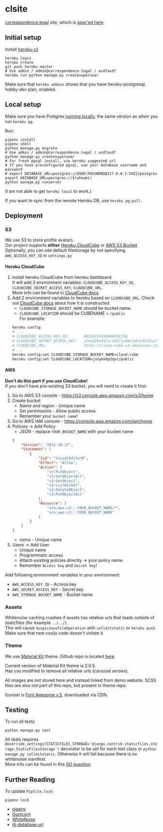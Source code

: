 # clsite

[correspondence.legal](https://correspondence.legal) site, which
is [spec'ed
here](https://docs.google.com/document/d/1l4YzSrk06nKaHGVJzOCbBEWKw9peXhWLhETk6y3_9wM/edit).

## Initial setup

Install [heroku-cli](https://devcenter.heroku.com/articles/heroku-cli#download-and-install)

```
heroku login
heroku create
git push heroku master
# Use admin / admin@correspondence.legal / asdfasdf
heroku run python manage.py createsuperuser
```

Make sure that `heroku addons` shows that you have
heroku-postgresql, hobby-dev plan, enabled.

## Local setup

Make sure you have Postgres [running
locally](https://devcenter.heroku.com/articles/heroku-postgresql#local-setup),
the same version as when you run `heroku pg`.

Run:
```
pipenv install
pipenv shell
python manage.py migrate
# Use admin / admin@correspondence.legal / asdfasdf
python manage.py createsuperuser
# For fresh pgsql install, use heroku suggested url
# If you have preconfigured pgsql, use your database username and password
# export DATABASE_URL=postgres://USER:PASSWORD@127.0.0.1:5432/postgres
export DATABASE_URL=postgres://$(whoami)
python manage.py runserver
```

(I am not able to get `heroku local` to work.)

If you want to sync from the remote Heroku DB, use `heroku pg:pull`.

## Deployment

### S3

We use S3 to store profile avatars.  
Our project supports **either** [Heroku CloudCube](https://devcenter.heroku.com/articles/cloudcube) or [AWS S3 Bucket](https://aws.amazon.com/s3/).  
Optionally, you can use default filestorage by not specifying `AWS_ACCESS_KEY_ID` in `settings.py` 

#### Heroku CloudCube

1. Install heroku CloudCube from heroku dashboard.  
    It will add 3 environment variables: `CLOUDCUBE_ACCESS_KEY_ID`, `CLOUDCUBE_SECRET_ACCESS_KEY`, `CLOUDCUBE_URL`.  
    More info can be found in [CloudCube docs](https://devcenter.heroku.com/articles/cloudcube#s3-api-and-bucket-name)
2. Add 2 environment variables to heroku based on `CLOUDCUBE_URL`. Check out [CloudCube docs](https://devcenter.heroku.com/articles/cloudcube#s3-api-and-bucket-name) about how it is constructed.  
    * `CLOUDCUBE_STORAGE_BUCKET_NAME` should be bucket name.  
    * `CLOUDCUBE_LOCATION` should be CUBENAME + `/public`  
    For example:
    ```bash
    heroku config
    # ...
    # CLOUDCUBE_ACCESS_KEY_ID:       AKIA37SVVXBHRH5CEJ5N
    # CLOUDCUBE_SECRET_ACCESS_KEY:   zCmoQYKx4IJz/UQ37jwXWv1pFncX61Gvz7735hQD
    # CLOUDCUBE_URL:                 https://cloud-cube.s3.amazonaws.com/jsnymx6p2qoc
    # ...
    heroku config:set CLOUDCUBE_STORAGE_BUCKET_NAME=cloud-cube
    heroku config:set CLOUDCUBE_LOCATION=jsnymx6p2qoc/public
    ```
    
#### AWS

**Don't do this part if you use CloudCube!**  
If you don't have pre-existing S3 bucket, you will need to create it first:

1. Go to AWS S3 console - https://s3.console.aws.amazon.com/s3/home
2. Create bucket
    * *Name and region* - Unique name
    * *Set permissions* - Allow public access
    * Remember your `bucket name`!
3. Go to AWS IAM console - https://console.aws.amazon.com/iam/home
4. Policies -> Add Policy
    * *JSON* - replace `YOUR_BUCKET_NAME` with your bucket name
    ```json
    {
        "Version": "2012-10-17",
        "Statement": [
            {
                "Sid": "VisualEditor0",
                "Effect": "Allow",
                "Action": [
                    "s3:PutObject",
                    "s3:GetObjectAcl",
                    "s3:GetObject",
                    "s3:ListBucket",
                    "s3:DeleteObject",
                    "s3:PutObjectAcl"
                ],
                "Resource": [
                    "arn:aws:s3:::YOUR_BUCKET_NAME/*",
                    "arn:aws:s3:::YOUR_BUCKET_NAME"
                ]
            }
        ]
    }
    ```
    * *name* - Unique name
5. Users -> Add User
    * Unique name
    * Programmatic access
    * Attach existing policies directly -> your policy name
    * Remember `Access key` and `Secret key`!

Add following environment variables in your environment:
* `AWS_ACCESS_KEY_ID` - Access key
* `AWS_SECRET_ACCESS_KEY` - Secret key
* `AWS_STORAGE_BUCKET_NAME` - Bucket name

### Assets

Whitenoise caching crashes if assets has relative urls that leads outside of staticfiles (for example `../../`).  
This will cause `SuspiciousFileOperation` with `collectstatic` or `heroku push`.  
Make sure that new css/js code doesn't violate it.

### Theme

We use [Material Kit](https://demos.creative-tim.com/material-kit/index.html) theme. Github repo is located [here](https://github.com/creativetimofficial/material-kit)

Current version of Material Kit theme is 2.0.5.  
Has css modified to remove all relative urls (carousel arrows).

All images are not stored here and instead linked from demo website. SCSS files are also not part of this repo, but present in theme repo.

Iconset is [Font Awesome v.5](https://fontawesome.com/), downloaded via CDN.

## Testing

To run all tests:
```
python manage.py test
```

All tests requires `@override_settings(STATICFILES_STORAGE='django.contrib.staticfiles.storage.StaticFilesStorage')`
decorator to be set for each test class or `python manage.py collectstatic`. Otherwise it will fail because there is no whitenoise manifest.  
More info can be found in this [SO question](https://stackoverflow.com/questions/44160666/valueerror-missing-staticfiles-manifest-entry-for-favicon-ico)

## Further Reading

To update `Pipfile.lock`:
```
pipenv lock
```

- [pipenv](https://docs.pipenv.org/en/latest/)
- [Gunicorn](https://warehouse.python.org/project/gunicorn/)
- [WhiteNoise](https://warehouse.python.org/project/whitenoise/)
- [dj-database-url](https://warehouse.python.org/project/dj-database-url/)
